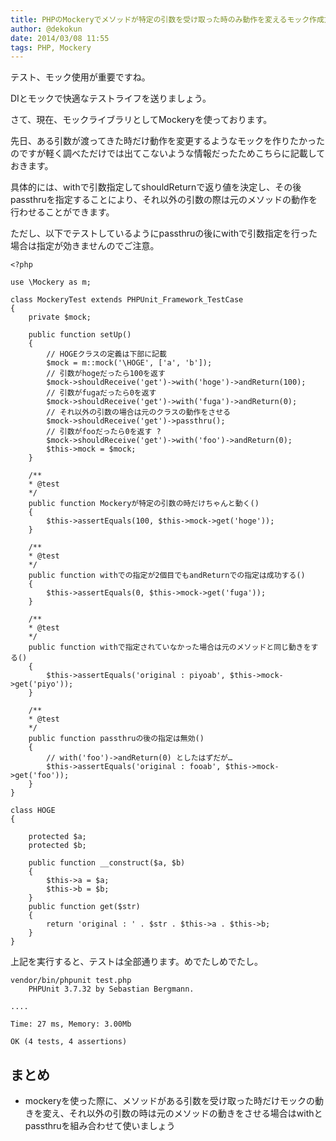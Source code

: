 ```yaml
---
title: PHPのMockeryでメソッドが特定の引数を受け取った時のみ動作を変えるモック作成方法
author: @dekokun
date: 2014/03/08 11:55
tags: PHP, Mockery
---
```


テスト、モック使用が重要ですね。

DIとモックで快適なテストライフを送りましょう。

さて、現在、モックライブラリとしてMockeryを使っております。

先日、ある引数が渡ってきた時だけ動作を変更するようなモックを作りたかったのですが軽く調べただけでは出てこないような情報だったためこちらに記載しておきます。

具体的には、withで引数指定してshouldReturnで返り値を決定し、その後passthruを指定することにより、それ以外の引数の際は元のメソッドの動作を行わせることができます。

ただし、以下でテストしているようにpassthruの後にwithで引数指定を行った場合は指定が効きませんのでご注意。

    <?php
     
    use \Mockery as m;
     
    class MockeryTest extends PHPUnit_Framework_TestCase
    {
        private $mock;

        public function setUp()
        {
            // HOGEクラスの定義は下部に記載
            $mock = m::mock('\HOGE', ['a', 'b']);
            // 引数がhogeだったら100を返す
            $mock->shouldReceive('get')->with('hoge')->andReturn(100);
            // 引数がfugaだったら0を返す
            $mock->shouldReceive('get')->with('fuga')->andReturn(0);
            // それ以外の引数の場合は元のクラスの動作をさせる
            $mock->shouldReceive('get')->passthru();
            // 引数がfooだったら0を返す ?
            $mock->shouldReceive('get')->with('foo')->andReturn(0);
            $this->mock = $mock;
        }

        /**
        * @test
        */
        public function Mockeryが特定の引数の時だけちゃんと動く()
        {
            $this->assertEquals(100, $this->mock->get('hoge'));
        }

        /**
        * @test
        */
        public function withでの指定が2個目でもandReturnでの指定は成功する()
        {
            $this->assertEquals(0, $this->mock->get('fuga'));
        }

        /**
        * @test
        */
        public function withで指定されていなかった場合は元のメソッドと同じ動きをする()
        {
            $this->assertEquals('original : piyoab', $this->mock->get('piyo'));
        }

        /**
        * @test
        */
        public function passthruの後の指定は無効()
        {
            // with('foo')->andReturn(0) としたはずだが…
            $this->assertEquals('original : fooab', $this->mock->get('foo'));
        }
    }
         
    class HOGE
    {
         
        protected $a;
        protected $b;
         
        public function __construct($a, $b)
        {
            $this->a = $a;
            $this->b = $b;
        }
        public function get($str)
        {
            return 'original : ' . $str . $this->a . $this->b;
        }
    }

上記を実行すると、テストは全部通ります。めでたしめでたし。

    vendor/bin/phpunit test.php
        PHPUnit 3.7.32 by Sebastian Bergmann.
    
    ....
    
    Time: 27 ms, Memory: 3.00Mb
    
    OK (4 tests, 4 assertions)

## まとめ

* mockeryを使った際に、メソッドがある引数を受け取った時だけモックの動きを変え、それ以外の引数の時は元のメソッドの動きをさせる場合はwithとpassthruを組み合わせて使いましょう
